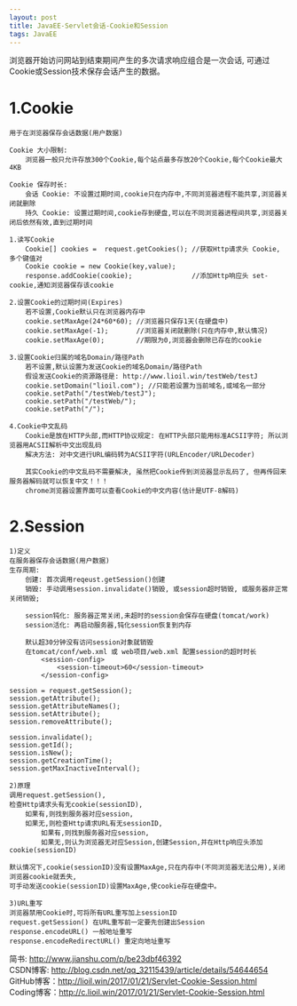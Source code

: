 ```yaml
---
layout: post
title: JavaEE-Servlet会话-Cookie和Session
tags: JavaEE
---
```

浏览器开始访问网站到结束期间产生的多次请求响应组合是一次会话,
可通过Cookie或Session技术保存会话产生的数据。

# 1.Cookie
	用于在浏览器保存会话数据(用户数据)
	
	Cookie 大小限制:
		浏览器一般只允许存放300个Cookie,每个站点最多存放20个Cookie,每个Cookie最大4KB
	
	Cookie 保存时长:
		会话 Cookie: 不设置过期时间,cookie只在内存中,不同浏览器进程不能共享,浏览器关闭就删除
		持久 Cookie: 设置过期时间,cookie存到硬盘,可以在不同浏览器进程间共享,浏览器关闭后依然有效,直到过期时间
	
	1.读写Cookie
		Cookie[] cookies =  request.getCookies(); //获取Http请求头 Cookie, 多个键值对
		Cookie cookie = new Cookie(key,value);
		response.addCookie(cookie);               //添加Http响应头 set-cookie,通知浏览器保存该cookie

	2.设置Cookie的过期时间(Expires)
		若不设置,Cookie默认只在浏览器内存中
		cookie.setMaxAge(24*60*60); //浏览器只保存1天(在硬盘中)
		cookie.setMaxAge(-1);       //浏览器关闭就删除(只在内存中,默认情况)
		cookie.setMaxAge(0);        //期限为0,浏览器会删除已存在的cookie
		
	3.设置Cookie归属的域名Domain/路径Path
		若不设置,默认设置为发送Cookie的域名Domain/路径Path	
		假设发送Cookie的资源路径是: http://www.lioil.win/testWeb/testJ
		cookie.setDomain("lioil.com"); //只能若设置为当前域名,或域名一部分
		cookie.setPath("/testWeb/testJ");
		cookie.setPath("/testWeb/");
		cookie.setPath("/");

	4.Cookie中文乱码
		Cookie是放在HTTP头部,而HTTP协议规定: 在HTTP头部只能用标准ACSII字符; 所以浏览器用ACSII解析中文出现乱码
		解决方法: 对中文进行URL编码转为ACSII字符(URLEncoder/URLDecoder)
		
		其实Cookie的中文乱码不需要解决, 虽然把Cookie传到浏览器显示乱码了, 但再传回来服务器解码就可以恢复中文！！！
		chrome浏览器设置界面可以查看Cookie的中文内容(估计是UTF-8解码)

# 2.Session
	1)定义
	在服务器保存会话数据(用户数据)
	生存周期:
		创建: 首次调用reqeust.getSession()创建
		销毁: 手动调用session.invalidate()销毁, 或session超时销毁, 或服务器非正常关闭销毁;
		
		session钝化: 服务器正常关闭,未超时的session会保存在硬盘(tomcat/work)
		session活化: 再启动服务器,钝化session恢复到内存
		
		默认超30分钟没有访问session对象就销毁
		在tomcat/conf/web.xml 或 web项目/web.xml 配置session的超时时长
			<session-config>
				<session-timeout>60</session-timeout>
			</session-config>
	
	session = request.getSession();
	session.getAttribute();
	session.getAttributeNames();
	session.setAttribute();
	session.removeAttribute();
	
	session.invalidate();
	session.getId();
	session.isNew();
	session.getCreationTime();
	session.getMaxInactiveInterval();

	2)原理
	调用request.getSession(),
	检查Http请求头有无cookie(sessionID),
		如果有,则找到服务器对应session,
		如果无,则检查Http请求URL有无sessionID,
			如果有,则找到服务器对应session,
			如果无,则认为浏览器无对应Session,创建Session,并在Http响应头添加cookie(sessionID)
			
	默认情况下,cookie(sessionID)没有设置MaxAge,只在内存中(不同浏览器无法公用),关闭浏览器cookie就丢失,
	可手动发送cookie(sessionID)设置MaxAge,使cookie存在硬盘中。
	
	3)URL重写
	浏览器禁用Cookie时,可将所有URL重写加上sessionID
	request.getSession() 在URL重写前一定要先创建出Session
	response.encodeURL() 一般地址重写
	response.encodeRedirectURL() 重定向地址重写
	
简书: http://www.jianshu.com/p/be23dbf46392   
CSDN博客: http://blog.csdn.net/qq_32115439/article/details/54644654   
GitHub博客：http://lioil.win/2017/01/21/Servlet-Cookie-Session.html  
Coding博客：http://c.lioil.win/2017/01/21/Servlet-Cookie-Session.html